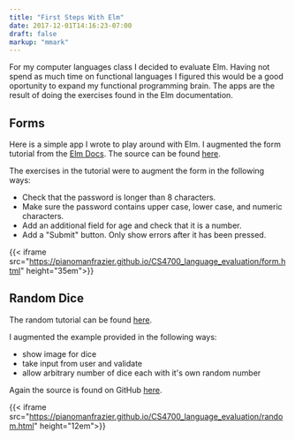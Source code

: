 ```yaml
---
title: "First Steps With Elm"
date: 2017-12-01T14:16:23-07:00
draft: false
markup: "mmark"
---
```


For my computer languages class I decided to evaluate Elm. Having not spend as much time on functional languages I figured this would be a good oportunity to expand my functional programming brain. The apps are the result of doing the exercises found in the Elm documentation.

## Forms 

Here is a simple app I wrote to play around with Elm. I augmented the form tutorial from the [Elm Docs](https://guide.elm-lang.org/architecture/user_input/forms.html). The source can be found [here](https://github.com/pianomanfrazier/CS4700_language_evaluation/blob/master/form.elm).

The exercises in the tutorial were to augment the form in the following ways:

- Check that the password is longer than 8 characters.
- Make sure the password contains upper case, lower case, and numeric characters.
- Add an additional field for age and check that it is a number.
- Add a "Submit" button. Only show errors after it has been pressed.


{{< iframe src="https://pianomanfrazier.github.io/CS4700_language_evaluation/form.html" height="35em">}}


## Random Dice

The random tutorial can be found [here](https://guide.elm-lang.org/architecture/effects/random.html).

I augmented the example provided in the following ways:

- show image for dice
- take input from user and validate
- allow arbitrary number of dice each with it's own random number

Again the source is found on GitHub [here](https://github.com/pianomanfrazier/CS4700_language_evaluation/blob/master/random.elm).

{{< iframe src="https://pianomanfrazier.github.io/CS4700_language_evaluation/random.html" height="12em">}}

